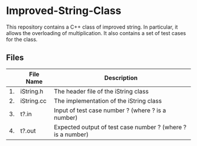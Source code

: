 # Improved-String-Class
This repository contains a C++ class of improved string. In particular, it allows the overloading of multiplication.
It also contains a set of test cases for the class.

## Files
|    | File Name  | Description                                                 |
|----|------------|-------------------------------------------------------------|
| 1. | iString.h  | The header file of the iString class                        |
| 2. | iString.cc | The implementation of the iString class                     |
| 3. | t?.in      | Input of test case number ? (where ? is a number)           |
| 4. | t?.out     | Expected output of test case number ? (where ? is a number) |
